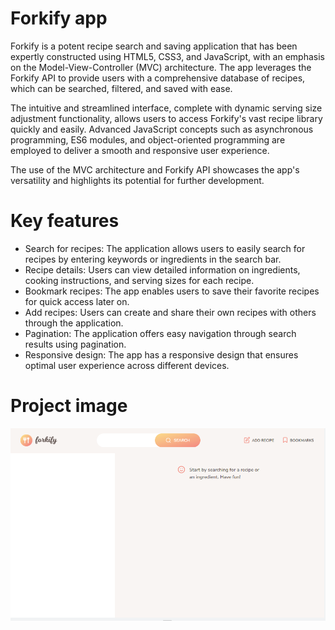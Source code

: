 # Forkify app

Forkify is a potent recipe search and saving application that has been expertly constructed using HTML5, CSS3, and JavaScript, with an emphasis on the Model-View-Controller (MVC) architecture. The app leverages the Forkify API to provide users with a comprehensive database of recipes, which can be searched, filtered, and saved with ease.

The intuitive and streamlined interface, complete with dynamic serving size adjustment functionality, allows users to access Forkify's vast recipe library quickly and easily. Advanced JavaScript concepts such as asynchronous programming, ES6 modules, and object-oriented programming are employed to deliver a smooth and responsive user experience.

The use of the MVC architecture and Forkify API showcases the app's versatility and highlights its potential for further development.

# Key features

- Search for recipes: The application allows users to easily search for recipes by entering keywords or ingredients in the search bar.
- Recipe details: Users can view detailed information on ingredients, cooking instructions, and serving sizes for each recipe.
- Bookmark recipes: The app enables users to save their favorite recipes for quick access later on.
- Add recipes: Users can create and share their own recipes with others through the application.
- Pagination: The application offers easy navigation through search results using pagination.
- Responsive design: The app has a responsive design that ensures optimal user experience across different devices.

# Project image

![Project Screenshoot](./src/img/project-image-forkify.png)
